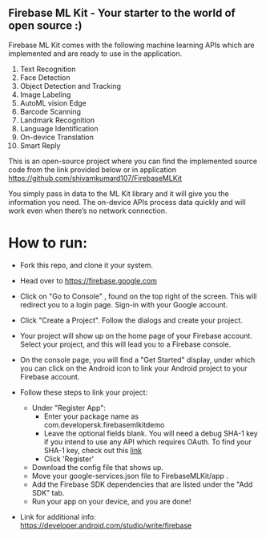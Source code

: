 ## Firebase ML Kit - Your starter to the world of open source :)
Firebase ML Kit comes with the following machine learning APIs which are implemented and are ready to use in the application.
1. Text Recognition
2. Face Detection
3. Object Detection and Tracking
4. Image Labeling
5. AutoML vision Edge
6. Barcode Scanning
7. Landmark Recognition
8. Language Identification
9. On-device Translation
10. Smart Reply

This is an open-source project where you can find the implemented source code from the link provided below or in application
https://github.com/shivamkumard107/FirebaseMLKit

You simply pass in data to the ML Kit library and it will give you the information you need. The on-device APIs process data quickly and will work even when there’s no network connection.

# How to run:

- Fork this repo, and clone it your system.
- Head over to https://firebase.google.com
- Click on "Go to Console" , found on the top right of the screen. This will redirect you to a login page. Sign-in with your Google account.
- Click "Create a Project". Follow the dialogs and create your project.
- Your project will show up on the home page of your Firebase account. Select your project, and this will lead you to a Firebase console.
- On the console page, you will find a "Get Started" display, under which you can click on the Android icon to link your Android project to your Firebase account.
- Follow these steps to link your project:
    * Under "Register App":
        - Enter your package name as com.developersk.firebasemlkitdemo 
        - Leave the optional fields blank. You will need a debug SHA-1 key if you intend to use any API which requires OAuth. To find your SHA-1 key, check out this [link]
        - Click 'Register'
    * Download the config file that shows up.
    * Move your google-services.json file to FirebaseMLKit/app .
    * Add the Firebase SDK dependencies that are listed under the "Add SDK" tab.
    * Run your app on your device, and you are done!

- Link for additional info: https://developer.android.com/studio/write/firebase

[link]: https://stackoverflow.com/questions/15727912/sha-1-fingerprint-of-keystore-certificate